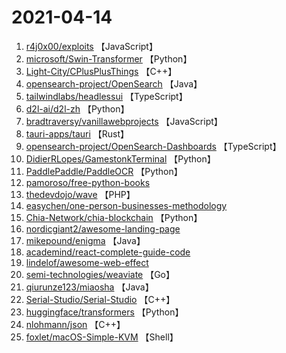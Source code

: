 # 2021-04-14

1. [r4j0x00/exploits](https://github.com/r4j0x00/exploits) 【JavaScript】
2. [microsoft/Swin-Transformer](https://github.com/microsoft/Swin-Transformer) 【Python】
3. [Light-City/CPlusPlusThings](https://github.com/Light-City/CPlusPlusThings) 【C++】
4. [opensearch-project/OpenSearch](https://github.com/opensearch-project/OpenSearch) 【Java】
5. [tailwindlabs/headlessui](https://github.com/tailwindlabs/headlessui) 【TypeScript】
6. [d2l-ai/d2l-zh](https://github.com/d2l-ai/d2l-zh) 【Python】
7. [bradtraversy/vanillawebprojects](https://github.com/bradtraversy/vanillawebprojects) 【JavaScript】
8. [tauri-apps/tauri](https://github.com/tauri-apps/tauri) 【Rust】
9. [opensearch-project/OpenSearch-Dashboards](https://github.com/opensearch-project/OpenSearch-Dashboards) 【TypeScript】
10. [DidierRLopes/GamestonkTerminal](https://github.com/DidierRLopes/GamestonkTerminal) 【Python】
11. [PaddlePaddle/PaddleOCR](https://github.com/PaddlePaddle/PaddleOCR) 【Python】
12. [pamoroso/free-python-books](https://github.com/pamoroso/free-python-books) 
13. [thedevdojo/wave](https://github.com/thedevdojo/wave) 【PHP】
14. [easychen/one-person-businesses-methodology](https://github.com/easychen/one-person-businesses-methodology) 
15. [Chia-Network/chia-blockchain](https://github.com/Chia-Network/chia-blockchain) 【Python】
16. [nordicgiant2/awesome-landing-page](https://github.com/nordicgiant2/awesome-landing-page) 
17. [mikepound/enigma](https://github.com/mikepound/enigma) 【Java】
18. [academind/react-complete-guide-code](https://github.com/academind/react-complete-guide-code) 
19. [lindelof/awesome-web-effect](https://github.com/lindelof/awesome-web-effect) 
20. [semi-technologies/weaviate](https://github.com/semi-technologies/weaviate) 【Go】
21. [qiurunze123/miaosha](https://github.com/qiurunze123/miaosha) 【Java】
22. [Serial-Studio/Serial-Studio](https://github.com/Serial-Studio/Serial-Studio) 【C++】
23. [huggingface/transformers](https://github.com/huggingface/transformers) 【Python】
24. [nlohmann/json](https://github.com/nlohmann/json) 【C++】
25. [foxlet/macOS-Simple-KVM](https://github.com/foxlet/macOS-Simple-KVM) 【Shell】
